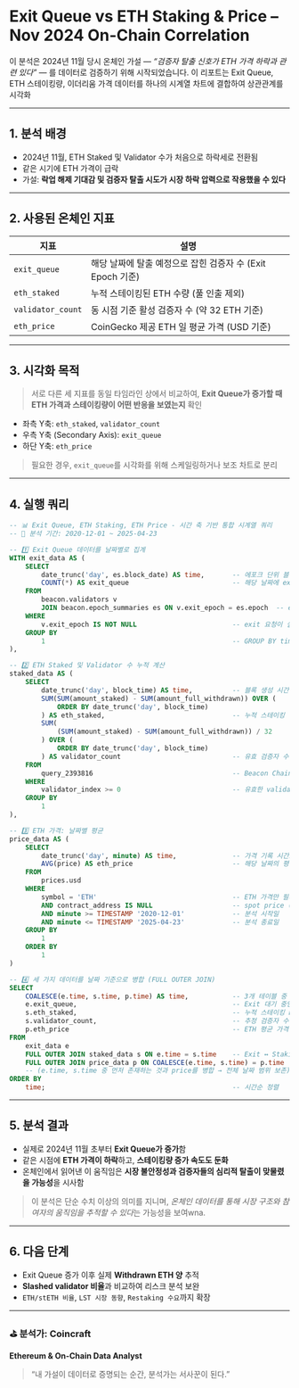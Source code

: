 # Exit Queue vs ETH Staking & Price – Nov 2024 On-Chain Correlation

이 분석은 2024년 11월 당시 온체인 가설 — *“검증자 탈출 신호가 ETH 가격 하락과 관련 있다”* — 를 데이터로 검증하기 위해 시작되었습니다. 이 리포트는 Exit Queue, ETH 스테이킹량, 이더리움 가격 데이터를 하나의 시계열 차트에 결합하여 상관관계를 시각화

---

## 1. 분석 배경
- 2024년 11월, ETH Staked 및 Validator 수가 처음으로 하락세로 전환됨
- 같은 시기에 ETH 가격이 급락
- 가설: **락업 해제 기대감 및 검증자 탈출 시도가 시장 하락 압력으로 작용했을 수 있다**

---

## 2. 사용된 온체인 지표

| 지표 | 설명 |
|------|------|
| `exit_queue` | 해당 날짜에 탈출 예정으로 잡힌 검증자 수 (Exit Epoch 기준) |
| `eth_staked` | 누적 스테이킹된 ETH 수량 (풀 인출 제외) |
| `validator_count` | 동 시점 기준 활성 검증자 수 (약 32 ETH 기준) |
| `eth_price` | CoinGecko 제공 ETH 일 평균 가격 (USD 기준) |

---

## 3. 시각화 목적

> 서로 다른 세 지표를 동일 타임라인 상에서 비교하여, **Exit Queue가 증가할 때 ETH 가격과 스테이킹량이 어떤 반응을 보였는지** 확인

- 좌측 Y축: `eth_staked`, `validator_count`
- 우측 Y축 (Secondary Axis): `exit_queue`
- 하단 Y축: `eth_price`

> 필요한 경우, `exit_queue`를 시각화를 위해 스케일링하거나 보조 차트로 분리

---

## 4. 실행 쿼리
```sql
-- 📊 Exit Queue, ETH Staking, ETH Price - 시간 축 기반 통합 시계열 쿼리
-- 📆 분석 기간: 2020-12-01 ~ 2025-04-23

-- 1️⃣ Exit Queue 데이터를 날짜별로 집계
WITH exit_data AS (
    SELECT
        date_trunc('day', es.block_date) AS time,       -- 에포크 단위 블록 날짜를 '일(day)' 단위로 자름
        COUNT(*) AS exit_queue                          -- 해당 날짜에 exit_epoch가 기록된 검증자 수 (탈출 대기 수)
    FROM
        beacon.validators v
        JOIN beacon.epoch_summaries es ON v.exit_epoch = es.epoch  -- exit_epoch를 날짜 정보가 포함된 테이블과 조인
    WHERE
        v.exit_epoch IS NOT NULL                        -- exit 요청이 실제로 존재하는 경우만 필터링
    GROUP BY
        1                                               -- GROUP BY time
),

-- 2️⃣ ETH Staked 및 Validator 수 누적 계산
staked_data AS (
    SELECT
        date_trunc('day', block_time) AS time,          -- 블록 생성 시간을 일 단위로 정리
        SUM(SUM(amount_staked) - SUM(amount_full_withdrawn)) OVER (
            ORDER BY date_trunc('day', block_time)
        ) AS eth_staked,                                -- 누적 스테이킹 양 (총 스테이킹 - 총 인출)
        SUM(
            (SUM(amount_staked) - SUM(amount_full_withdrawn)) / 32
        ) OVER (
            ORDER BY date_trunc('day', block_time)
        ) AS validator_count                            -- 유효 검증자 수 추정 (32 ETH 기준으로 나눔)
    FROM
        query_2393816                                   -- Beacon Chain 스테이킹/인출 기록 뷰 (Dune 내부 쿼리 뷰)
    WHERE
        validator_index >= 0                            -- 유효한 validator만 포함
    GROUP BY
        1
),

-- 3️⃣ ETH 가격: 날짜별 평균
price_data AS (
    SELECT
        date_trunc('day', minute) AS time,              -- 가격 기록 시간도 일 단위로 자름
        AVG(price) AS eth_price                         -- 해당 날짜의 평균 ETH 가격 (USD 기준)
    FROM
        prices.usd
    WHERE
        symbol = 'ETH'                                  -- ETH 가격만 필터
        AND contract_address IS NULL                    -- spot price (contract 없이)
        AND minute >= TIMESTAMP '2020-12-01'            -- 분석 시작일
        AND minute <= TIMESTAMP '2025-04-23'            -- 분석 종료일
    GROUP BY
        1
    ORDER BY
        1
)

-- 4️⃣ 세 가지 데이터를 날짜 기준으로 병합 (FULL OUTER JOIN)
SELECT
    COALESCE(e.time, s.time, p.time) AS time,           -- 3개 테이블 중 존재하는 시간 중 가장 앞에 있는 것을 기준으로 통합
    e.exit_queue,                                       -- Exit 대기 중인 검증자 수
    s.eth_staked,                                       -- 누적 스테이킹 ETH
    s.validator_count,                                  -- 추정 검증자 수
    p.eth_price                                         -- ETH 평균 가격
FROM
    exit_data e
    FULL OUTER JOIN staked_data s ON e.time = s.time    -- Exit ↔ Staking을 날짜 기준으로 병합
    FULL OUTER JOIN price_data p ON COALESCE(e.time, s.time) = p.time
    -- (e.time, s.time 중 먼저 존재하는 것과 price를 병합 → 전체 날짜 범위 보존)
ORDER BY
    time;                                               -- 시간순 정렬

```

---

## 5. 분석 결과

- 실제로 2024년 11월 초부터 **Exit Queue가 증가**함
- 같은 시점에 **ETH 가격이 하락**하고, **스테이킹량 증가 속도도 둔화**
- 온체인에서 읽어낸 이 움직임은 **시장 불안정성과 검증자들의 심리적 탈출이 맞물렸을 가능성**을 시사함

> 이 분석은 단순 수치 이상의 의미를 지니며, *온체인 데이터를 통해 시장 구조와 참여자의 움직임을 추적할 수 있다*는 가능성을 보여wna.

---

## 6. 다음 단계
- Exit Queue 증가 이후 실제 **Withdrawn ETH 양** 추적
- **Slashed validator 비율**과 비교하여 리스크 분석 보완
- `ETH/stETH 비율`, `LST 시장 동향`, `Restaking 수요`까지 확장

---

### ⛳️ 분석가: Coincraft
**Ethereum & On-Chain Data Analyst**

> “내 가설이 데이터로 증명되는 순간, 분석가는 서사꾼이 된다.”
